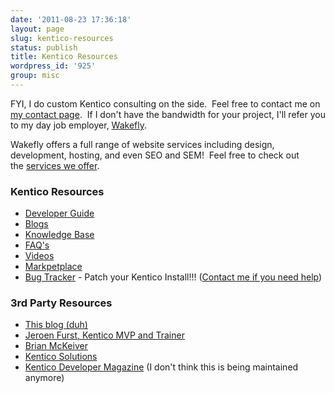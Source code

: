 ```yaml
---
date: '2011-08-23 17:36:18'
layout: page
slug: kentico-resources
status: publish
title: Kentico Resources
wordpress_id: '925'
group: misc
---
```


FYI, I do custom Kentico consulting on the side.  Feel free to contact me on [my contact page](http://www.johnnycode.com/blog/contact-me/).  If I don't have the bandwidth for your project, I'll refer you to my day job employer, [Wakefly](http://www.wakefly.com).

Wakefly offers a full range of website services including design, development, hosting, and even SEO and SEM!  Feel free to check out the [services we offer](http://www.wakefly.com/Solutions/Web-Design-and-Development).

### Kentico Resources

- [Developer Guide](http://www.kentico.com/docs/devguide/index.html)
- [Blogs](http://devnet.kentico.com/Blogs.aspx)
- [Knowledge Base](http://devnet.kentico.com/Knowledge-Base.aspx)
- [FAQ's](http://devnet.kentico.com/FAQs.aspx)
- [Videos](http://devnet.kentico.com/Videos.aspx)
- [Markpetplace](http://devnet.kentico.com/Marketplace.aspx)
- [Bug Tracker](http://devnet.kentico.com/Bugtracker.aspx) - Patch your Kentico Install!!! ([Contact me if you need help](/contact/index.html))

### 3rd Party Resources
	
- [This blog (duh)](http://www.johnnycode.com/)
- [Jeroen Furst, Kentico MVP and Trainer](http://blogs.jeroenfurst.nl/)
- [Brian McKeiver](http://www.mcbeev.com/)
- [Kentico Solutions](http://www.kenticosolutions.com/)
- [Kentico Developer Magazine](http://www.kenticodeveloper.com/) (I don't think this is being maintained anymore)
